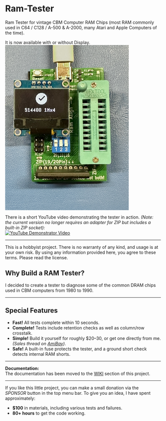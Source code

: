# Ram-Tester

Ram Tester for vintage CBM Computer RAM Chips (most RAM commonly used in C64 / C128 / A-500 & A-2000, many Atari and Apple Computers of the time).

It is now available with or without Display.<br/>
<img src="https://raw.githubusercontent.com/tops4u/Ram-Tester/refs/heads/main/Media/IMG_3591.jpeg" width="400px" align="center"/><br/>

There is a short YouTube video demonstrating the tester in action. *(Note: the current version no longer requires an adapter for ZIP but includes a built-in ZIP socket):*  
[![YouTube Demonstrator Video](https://img.youtube.com/vi/9TBlnfiTfQk/0.jpg)](https://www.youtube.com/watch?v=9TBlnfiTfQk "Demonstration")

---

This is a hobbyist project. There is no warranty of any kind, and usage is at your own risk. By using any information provided here, you agree to these terms. Please read the license.

## Why Build a RAM Tester?

I decided to create a tester to diagnose some of the common DRAM chips used in CBM computers from 1980 to 1990.

---

## Special Features

- **Fast!** All tests complete within 10 seconds.
- **Complete!** Tests include retention checks as well as column/row crosstalk.
- **Simple!** Build it yourself for roughly $20–30, or get one directly from me. *(Sales thread on [AmiBay](https://www.amibay.com/threads/memory-tester.2450230/))*.
- **Safe!** A built-in fuse protects the tester, and a ground short check detects internal RAM shorts.

---

**Documentation:**  
The documentation has been moved to the [WIKI](https://github.com/tops4u/Ram-Tester/wiki) section of this project.

---

If you like this little project, you can make a small donation via the *SPONSOR* button in the top menu bar. To give you an idea, I have spent approximately:
- **$100** in materials, including various tests and failures.
- **80+ hours** to get the code working.

